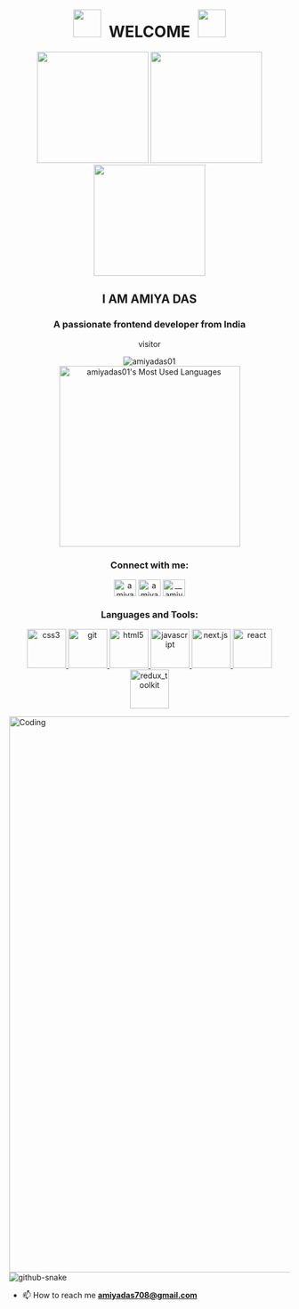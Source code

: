 <h1 align="center">
<img  src="https://user-images.githubusercontent.com/74038190/213844263-a8897a51-32f4-4b3b-b5c2-e1528b89f6f3.png" width="50px" />&nbsp; WELCOME &nbsp;<img src="https://user-images.githubusercontent.com/74038190/213844263-a8897a51-32f4-4b3b-b5c2-e1528b89f6f3.png" width="50px" />
</h1>
<div align="center">
<picture >
  <source srcset="https://user-images.githubusercontent.com/74038190/213866269-5d00981c-7c98-46d7-8a8e-16f462f15227.gif" type="gif">
  <img src="https://user-images.githubusercontent.com/74038190/213866269-5d00981c-7c98-46d7-8a8e-16f462f15227.gif" width="200" />
</picture>
<picture>
  <source srcset="https://user-images.githubusercontent.com/74038190/213866269-5d00981c-7c98-46d7-8a8e-16f462f15227.gif" type="gif">
<img src="https://user-images.githubusercontent.com/74038190/213866269-5d00981c-7c98-46d7-8a8e-16f462f15227.gif" width="200" />
</picture>
<picture >
  <source srcset="https://user-images.githubusercontent.com/74038190/213866269-5d00981c-7c98-46d7-8a8e-16f462f15227.gif" type="gif">
<img src="https://user-images.githubusercontent.com/74038190/213866269-5d00981c-7c98-46d7-8a8e-16f462f15227.gif" width="200" />
</picture></div>
  

<h2 align="center">I AM AMIYA DAS</h2>
<h3 align="center">A passionate frontend developer from India</h3>

<div align="center"><p> visitor </p><img src="https://profile-counter.glitch.me/amiyadas01/count.svg" 
        alt="amiyadas01" loop /> </div>

 


<div align="center">
  <img width=325 src="https://github-readme-stats.vercel.app/api/top-langs?username=amiyadas01&theme=transparent&layout=donut&hide=css&langs_count=8&border_radius=10&show_icons=true&locale=en" alt="amiyadas01's Most Used Languages" />
</div>

<h3 align="center">Connect with me:</h3>
<p align="center">
    <a href="https://x.com/amiya__das?s=09" target="blank"><img align="center"
            src="https://raw.githubusercontent.com/rahuldkjain/github-profile-readme-generator/master/src/images/icons/Social/twitter.svg"
            alt="amiya das" height="30" width="40" /></a>
    <a href="https://www.linkedin.com/in/amiya-das-?utm_source=share&utm_campaign=share_via&utm_content=profile&utm_medium=android_app" target="blank"><img align="center"
            src="https://raw.githubusercontent.com/rahuldkjain/github-profile-readme-generator/master/src/images/icons/Social/linked-in-alt.svg"
            alt="amiya das" height="30" width="40" /></a>
    <a href="https://instagram.com/__amiya__das__" target="blank"><img align="center"
            src="https://raw.githubusercontent.com/rahuldkjain/github-profile-readme-generator/master/src/images/icons/Social/instagram.svg"
            alt="__amiya__das__" height="30" width="40" /></a>
</p>

       
<h3 align="center">Languages and Tools:</h3>
<p align="center">  <a href="https://www.w3schools.com/css/" target="_blank" rel="noreferrer">
   <picture>
            <source srcset="https://user-images.githubusercontent.com/74038190/238200428-67f477ed-6624-42da-99f0-1a7b1a16eecb.gif" type="gif">
  <img
            src="https://user-images.githubusercontent.com/74038190/238200428-67f477ed-6624-42da-99f0-1a7b1a16eecb.gif"
            alt="css3" width="70"  /> </picture></a> <a href="https://git-scm.com/" target="_blank" rel="noreferrer">
               <picture>
            <source srcset="https://user-images.githubusercontent.com/74038190/212281775-b468df30-4edc-4bf8-a4ee-f52e1aaddc86.gif" type="gif">
        <img src="https://user-images.githubusercontent.com/74038190/212281775-b468df30-4edc-4bf8-a4ee-f52e1aaddc86.gif" alt="git" width="70" /></picture> </a>
    <a href="https://www.w3.org/html/" target="_blank" rel="noreferrer">
       <picture>
            <source srcset="https://user-images.githubusercontent.com/74038190/238200426-29fd6286-4e7b-4d6c-818f-c4765d5e39a9.gif" type="gif">
      <img
            src="https://user-images.githubusercontent.com/74038190/238200426-29fd6286-4e7b-4d6c-818f-c4765d5e39a9.gif"
            alt="html5"width="70" /></picture> </a> 
  <a href="https://developer.mozilla.org/en-US/docs/Web/JavaScript" target="_blank" rel="noreferrer"> 
          <picture>
            <source srcset="https://user-images.githubusercontent.com/74038190/212257454-16e3712e-945a-4ca2-b238-408ad0bf87e6.gif" type="gif">
          <img src="https://user-images.githubusercontent.com/74038190/212257454-16e3712e-945a-4ca2-b238-408ad0bf87e6.gif" alt="javascript" width="70"/>
        </picture>
        </a> 
  <a href="https://nextjs.org/" target="_blank" rel="noreferrer">
    <picture>
            <source srcset="https://img.icons8.com/fluent-systems-filled/200/FFFFFF/nextjs.png" type="gif">
    <img src="https://img.icons8.com/fluent-systems-filled/200/FFFFFF/nextjs.png"alt="next.js"width="70" /> </picture>
  </a>
  <a href="https://reactjs.org/" target="_blank" rel="noreferrer">
     <picture>
            <source srcset="https://user-images.githubusercontent.com/74038190/212257467-871d32b7-e401-42e8-a166-fcfd7baa4c6b.gif" type="gif">
        <img src="https://user-images.githubusercontent.com/74038190/212257467-871d32b7-e401-42e8-a166-fcfd7baa4c6b.gif"
            alt="react" width="70" /> </picture>
  </a>
             </a> <a href="https://redux-toolkit.js.org/" target="_blank" rel="noreferrer">
                <picture>
            <source srcset="http://uxwing.com/wp-content/themes/uxwing/download/brands-and-social-media/redux-icon.png" type="gif">
        <img src="http://uxwing.com/wp-content/themes/uxwing/download/brands-and-social-media/redux-icon.png"
            alt="redux_toolkit" width="70" /> </picture>
             </a></p>
            <picture>
  <source srcset="https://media2.dev.to/dynamic/image/width=800%2Cheight=%2Cfit=scale-down%2Cgravity=auto%2Cformat=auto/https%3A%2F%2Fdev-to-uploads.s3.amazonaws.com%2Fuploads%2Farticles%2Fj8wo9f1mou6g5469671h.gif" type="gif">
  <img src="https://media2.dev.to/dynamic/image/width=800%2Cheight=%2Cfit=scale-down%2Cgravity=auto%2Cformat=auto/https%3A%2F%2Fdev-to-uploads.s3.amazonaws.com%2Fuploads%2Farticles%2Fj8wo9f1mou6g5469671h.gif" alt="Coding" width="1000" />
</picture>

<picture>
  <source media="(prefers-color-scheme: dark)" srcset="github-snake-dark.svg" />
  <source media="(prefers-color-scheme: light)" srcset="github-snake.svg" />
  <img alt="github-snake" src="github-snake.svg" />
</picture>


- 📫 How to reach me **amiyadas708@gmail.com**
       
<!--
**amiyadas01/amiyadas01** is a ✨ _special_ ✨ repository because its `README.md` (this file) appears on your GitHub profile.

Here are some ideas to get you started:

- 🔭 I’m currently working on ...
- 🌱 I’m currently learning ...
- 👯 I’m looking to collaborate on ...
- 🤔 I’m looking for help with ...
- 💬 Ask me about ...
- 📫 How to reach me: ...
- 😄 Pronouns: ...
- ⚡ Fun fact: ...
-->
